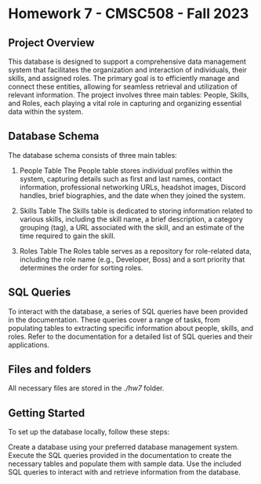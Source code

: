 # Homework 7 - CMSC508 - Fall 2023

## Project Overview
This database is designed to support a comprehensive data management system that facilitates the organization and interaction of individuals, their skills, and assigned roles. The primary goal is to efficiently manage and connect these entities, allowing for seamless retrieval and utilization of relevant information. The project involves three main tables: People, Skills, and Roles, each playing a vital role in capturing and organizing essential data within the system.

## Database Schema
The database schema consists of three main tables:

1. People Table
The People table stores individual profiles within the system, capturing details such as first and last names, contact information, professional networking URLs, headshot images, Discord handles, brief biographies, and the date when they joined the system.

2. Skills Table
The Skills table is dedicated to storing information related to various skills, including the skill name, a brief description, a category grouping (tag), a URL associated with the skill, and an estimate of the time required to gain the skill.

3. Roles Table
The Roles table serves as a repository for role-related data, including the role name (e.g., Developer, Boss) and a sort priority that determines the order for sorting roles.

## SQL Queries
To interact with the database, a series of SQL queries have been provided in the documentation. These queries cover a range of tasks, from populating tables to extracting specific information about people, skills, and roles. Refer to the documentation for a detailed list of SQL queries and their applications.

## Files and folders

All necessary files are stored in the *./hw7* folder.

## Getting Started
To set up the database locally, follow these steps:

Create a database using your preferred database management system.
Execute the SQL queries provided in the documentation to create the necessary tables and populate them with sample data.
Use the included SQL queries to interact with and retrieve information from the database.